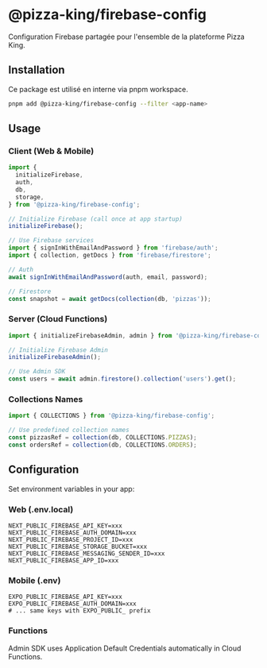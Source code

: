 # @pizza-king/firebase-config

Configuration Firebase partagée pour l'ensemble de la plateforme Pizza King.

## Installation

Ce package est utilisé en interne via pnpm workspace.

```bash
pnpm add @pizza-king/firebase-config --filter <app-name>
```

## Usage

### Client (Web & Mobile)

```typescript
import {
  initializeFirebase,
  auth,
  db,
  storage,
} from '@pizza-king/firebase-config';

// Initialize Firebase (call once at app startup)
initializeFirebase();

// Use Firebase services
import { signInWithEmailAndPassword } from 'firebase/auth';
import { collection, getDocs } from 'firebase/firestore';

// Auth
await signInWithEmailAndPassword(auth, email, password);

// Firestore
const snapshot = await getDocs(collection(db, 'pizzas'));
```

### Server (Cloud Functions)

```typescript
import { initializeFirebaseAdmin, admin } from '@pizza-king/firebase-config';

// Initialize Firebase Admin
initializeFirebaseAdmin();

// Use Admin SDK
const users = await admin.firestore().collection('users').get();
```

### Collections Names

```typescript
import { COLLECTIONS } from '@pizza-king/firebase-config';

// Use predefined collection names
const pizzasRef = collection(db, COLLECTIONS.PIZZAS);
const ordersRef = collection(db, COLLECTIONS.ORDERS);
```

## Configuration

Set environment variables in your app:

### Web (.env.local)

```env
NEXT_PUBLIC_FIREBASE_API_KEY=xxx
NEXT_PUBLIC_FIREBASE_AUTH_DOMAIN=xxx
NEXT_PUBLIC_FIREBASE_PROJECT_ID=xxx
NEXT_PUBLIC_FIREBASE_STORAGE_BUCKET=xxx
NEXT_PUBLIC_FIREBASE_MESSAGING_SENDER_ID=xxx
NEXT_PUBLIC_FIREBASE_APP_ID=xxx
```

### Mobile (.env)

```env
EXPO_PUBLIC_FIREBASE_API_KEY=xxx
EXPO_PUBLIC_FIREBASE_AUTH_DOMAIN=xxx
# ... same keys with EXPO_PUBLIC_ prefix
```

### Functions

Admin SDK uses Application Default Credentials automatically in Cloud Functions.
